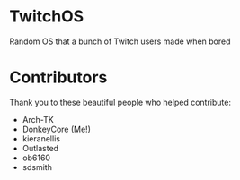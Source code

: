 # TwitchOS
Random OS that a bunch of Twitch users made when bored

# Contributors
Thank you to these beautiful people who helped contribute:
* Arch-TK
* DonkeyCore (Me!)
* kieranellis
* Outlasted
* ob6160
* sdsmith
